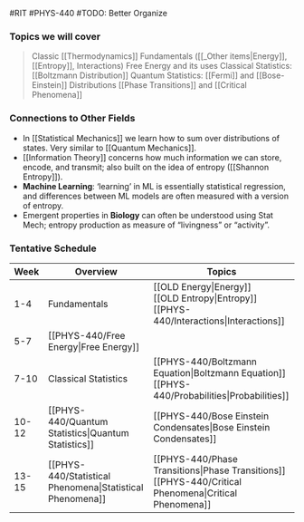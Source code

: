 #RIT #PHYS-440 #TODO: Better Organize
### Topics we will cover
> Classic [[Thermodynamics]]
> Fundamentals ([[_Other items|Energy]], [[Entropy]], Interactions)
> Free Energy and its uses
> Classical Statistics: [[Boltzmann Distribution]]
> Quantum Statistics: [[Fermi]] and [[Bose-Einstein]] Distributions
> [[Phase Transitions]] and [[Critical Phenomena]]
### Connections to Other Fields
 - In [[Statistical Mechanics]] we learn how to sum over distributions of states. Very similar to [[Quantum Mechanics]].
 - [[Information Theory]] concerns how much information we can store, encode, and transmit; also built on the idea of entropy ([[Shannon Entropy]]). 
 - **Machine Learning**: ‘learning’ in ML is essentially statistical regression, and differences between ML models are often measured with a version of entropy.
 - Emergent properties in **Biology** can often be understood using Stat Mech; entropy production as measure of “livingness” or “activity”.


### Tentative Schedule
Week | Overview | Topics
------ | ------ | -------
1-4 | Fundamentals | [[OLD Energy\|Energy]]<br>[[OLD Entropy\|Entropy]]<br>[[PHYS-440/Interactions\|Interactions]]
5-7 | [[PHYS-440/Free Energy\|Free Energy]] | 
7-10 | Classical Statistics | [[PHYS-440/Boltzmann Equation\|Boltzmann Equation]]<br>[[PHYS-440/Probabilities\|Probabilities]]
10-12 | [[PHYS-440/Quantum Statistics\|Quantum Statistics]] | [[PHYS-440/Bose Einstein Condensates\|Bose Einstein Condensates]]
13-15 | [[PHYS-440/Statistical Phenomena\|Statistical Phenomena]] | [[PHYS-440/Phase Transitions\|Phase Transitions]]<br>[[PHYS-440/Critical Phenomena\|Critical Phenomena]]


